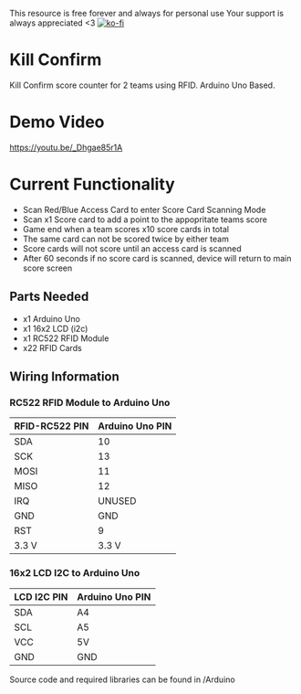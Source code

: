 This resource is free forever and always for personal use
Your support is always appreciated <3 [![ko-fi](https://ko-fi.com/img/githubbutton_sm.svg)](https://ko-fi.com/T6T8KZZF4)    


# Kill Confirm  
Kill Confirm score counter for 2 teams using RFID. Arduino Uno Based.

# Demo Video
https://youtu.be/_Dhgae85r1A

# Current Functionality

- Scan Red/Blue Access Card to enter Score Card Scanning Mode
- Scan x1 Score card to add a point to the appopritate teams score
- Game end when a team scores x10 score cards in total
- The same card can not be scored twice by either team
- Score cards will not score until an access card is scanned
- After 60 seconds if no score card is scanned, device will return to main score screen

## Parts Needed  
- x1 Arduino Uno  
- x1 16x2 LCD (i2c)  
- x1 RC522 RFID Module
- x22 RFID Cards

## Wiring Information  

### RC522 RFID Module to Arduino Uno

| **RFID-RC522 PIN** | **Arduino Uno PIN** |
|--------------------|---------------------|
| SDA                | 10                  |
| SCK                | 13                  |
| MOSI               | 11                  |
| MISO               | 12                  |
| IRQ                | UNUSED              |
| GND                | GND                 |
| RST                | 9                   |
| 3.3 V              | 3.3 V               |


### 16x2 LCD I2C to Arduino Uno

| **LCD I2C PIN** | **Arduino Uno PIN** |
|-----------------|---------------------|
| SDA             | A4                  |
| SCL             | A5                  |
| VCC             | 5V                  |
| GND             | GND                 |


Source code and required libraries can be found in /Arduino


